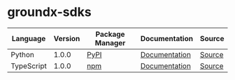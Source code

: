 # groundx-sdks

|Language|Version|Package Manager|Documentation|Source|
|-|-|-|-|-|
|Python|1.0.0|[PyPI](https://pypi.org/project/groundx-pthon-sdk/1.0.0)|[Documentation](https://github.com/konfig-dev/groundx-sdks/tree/main/sdks/python/README.md)|[Source](https://github.com/konfig-dev/groundx-sdks/tree/main/sdks/python)|
|TypeScript|1.0.0|[npm](https://www.npmjs.com/package/groundx-typescript-sdk/v/1.0.0)|[Documentation](https://github.com/konfig-dev/groundx-sdks/tree/main/sdks/typescript/README.md)|[Source](https://github.com/konfig-dev/groundx-sdks/tree/main/sdks/typescript)|